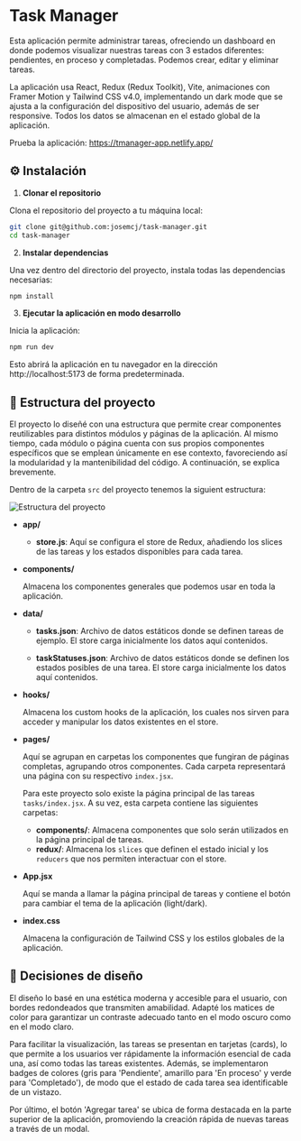 # Task Manager

Esta aplicación permite administrar tareas, ofreciendo un dashboard en donde podemos visualizar nuestras tareas con 3 estados diferentes: pendientes, en proceso y completadas. Podemos crear, editar y eliminar tareas.

La aplicación usa React, Redux (Redux Toolkit), Vite, animaciones con Framer Motion y Tailwind CSS v4.0, implementando un dark mode que se ajusta a la configuración del dispositivo del usuario, además de ser responsive. Todos los datos se almacenan en el estado global de la aplicación.

Prueba la aplicación: https://tmanager-app.netlify.app/

## ⚙️ Instalación

1. **Clonar el repositorio**

Clona el repositorio del proyecto a tu máquina local:

```bash
git clone git@github.com:josemcj/task-manager.git
cd task-manager
```

2. **Instalar dependencias**

Una vez dentro del directorio del proyecto, instala todas las dependencias necesarias:

```bash
npm install
```

3. **Ejecutar la aplicación en modo desarrollo**

Inicia la aplicación:

```bash
npm run dev
```

Esto abrirá la aplicación en tu navegador en la dirección http://localhost:5173 de forma predeterminada.

## 📂 Estructura del proyecto

El proyecto lo diseñé con una estructura que permite crear componentes reutilizables para distintos módulos y páginas de la aplicación. Al mismo tiempo, cada módulo o página cuenta con sus propios componentes específicos que se emplean únicamente en ese contexto, favoreciendo así la modularidad y la mantenibilidad del código. A continuación, se explica brevemente.

Dentro de la carpeta `src` del proyecto tenemos la siguient estructura:

![Estructura del proyecto](https://github.com/user-attachments/assets/5762ff7e-e1da-4a59-8903-6e9fd85d3aed)

- **app/**

  - **store.js**: Aquí se configura el store de Redux, añadiendo los slices de las tareas y los estados disponibles para cada tarea.

- **components/**

  Almacena los componentes generales que podemos usar en toda la aplicación.

- **data/**

  - **tasks.json**: Archivo de datos estáticos donde se definen tareas de ejemplo. El store carga inicialmente los datos aquí contenidos.

  - **taskStatuses.json**: Archivo de datos estáticos donde se definen los estados posibles de una tarea. El store carga inicialmente los datos aquí contenidos.

- **hooks/**

  Almacena los custom hooks de la aplicación, los cuales nos sirven para acceder y manipular los datos existentes en el store.

- **pages/**

  Aquí se agrupan en carpetas los componentes que fungiran de páginas completas, agrupando otros componentes. Cada carpeta representará una página con su respectivo `index.jsx`.

  Para este proyecto solo existe la página principal de las tareas `tasks/index.jsx`. A su vez, esta carpeta contiene las siguientes carpetas:

  - **components/**: Almacena componentes que solo serán utilizados en la página principal de tareas.
  - **redux/**: Almacena los `slices` que definen el estado inicial y los `reducers` que nos permiten interactuar con el store.

- **App.jsx**

  Aquí se manda a llamar la página principal de tareas y contiene el botón para cambiar el tema de la aplicación (light/dark).

- **index.css**

  Almacena la configuración de Tailwind CSS y los estilos globales de la aplicación.

## 🎨 Decisiones de diseño

El diseño lo basé en una estética moderna y accesible para el usuario, con bordes redondeados que transmiten amabilidad. Adapté los matices de color para garantizar un contraste adecuado tanto en el modo oscuro como en el modo claro.

Para facilitar la visualización, las tareas se presentan en tarjetas (cards), lo que permite a los usuarios ver rápidamente la información esencial de cada una, así como todas las tareas existentes. Además, se implementaron badges de colores (gris para 'Pendiente', amarillo para 'En proceso' y verde para 'Completado'), de modo que el estado de cada tarea sea identificable de un vistazo.

Por último, el botón 'Agregar tarea' se ubica de forma destacada en la parte superior de la aplicación, promoviendo la creación rápida de nuevas tareas a través de un modal.
